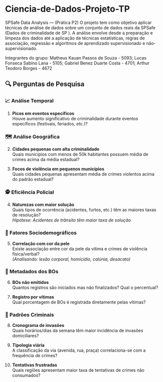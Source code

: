 # Ciencia-de-Dados-Projeto-TP
SPSafe Data Analysis — (Prática P2)
O projeto tem como objetivo aplicar técnicas de análise de dados sobre um conjunto de dados reais da SPSafe (Dados de criminalidade
de SP ). A análise envolve desde a preparação e limpeza dos dados até a aplicação de técnicas estatísticas, regras de associação, regressão e algoritmos de aprendizado supervisionado e não-supervisionado.

Integrantes do grupo:
Matheus Kauan Passos de Souza - 5093;
Lucas Fonseca Sabino Lana - 5105;
Gabriel Benez Duarte Costa - 4701;
Arthur Teodoro Borges - 4672


## 🔍 Perguntas de Pesquisa

### 📈 Análise Temporal
1. **Picos em eventos específicos**  
   Houve aumento significativo de criminalidade durante eventos específicos (festivais, feriados, etc.)?

### 🗺️ Análise Geográfica
2. **Cidades pequenas com alta criminalidade**  
   Quais municípios com menos de 50k habitantes possuem média de crimes acima da média estadual?

3. **Focos de violência em pequenos municípios**  
   Quais cidades pequenas apresentam média de crimes violentos acima do padrão estadual?

### 🕵️ Eficiência Policial
4. **Naturezas com maior solução**  
   Quais tipos de ocorrência (acidentes, furtos, etc.) têm as maiores taxas de resolução?  
   *Hipótese: Acidentes de trânsito têm maior taxa de solução*

### 👥 Fatores Sociodemográficos
5. **Correlação com cor da pele**  
   Existe associação entre cor da pele da vítima e crimes de violência física/verbal?  
   *(Analisando: lesão corporal, homicídio, calúnia, desacato)*

### 📑 Metadados dos BOs
6. **BOs não emitidos**  
   Quantos registros são iniciados mas não finalizados? Qual o percentual?

7. **Registro por vítimas**  
   Qual porcentagem de BOs é registrada diretamente pelas vítimas?

### 🚨 Padrões Criminais
8. **Cronograma de invasões**  
   Quais horários/dias da semana têm maior incidência de invasões domiciliares?

9. **Tipologia viária**  
   A classificação da via (avenida, rua, praça) correlaciona-se com a frequência de crimes?

10. **Tentativas frustradas**  
    Quais regiões apresentam maior taxa de tentativas de crimes não consumados?
